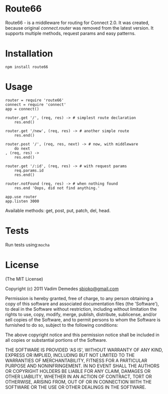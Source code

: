 # Route66

Route66 - is a middleware for routing for Connect 2.0. It was created, because original *connect.router* was removed from the latest version. It supports multiple methods, request params and easy patterns.

# Installation

`npm install route66`

# Usage

```coffee-script
router = require 'route66'
connect = require 'connect'
app = connect()

router.get '/', (req, res) -> # simplest route declaration
	res.end()
	
router.get '/new', (req, res) -> # another simple route
	res.end()

router.post '/', (req, res, next) -> # now, with middleware
	do next
, (req, res) ->
	res.end()
	
router.get '/:id', (req, res) -> # with request params
	req.params.id
	res.end()

router.notFound (req, res) -> # when nothing found
	res.end 'Oops, did not find anything.'
	
app.use router
app.listen 3000
```

Available methods: get, post, put, patch, del, head.

# Tests

Run tests using:`mocha`

# License

(The MIT License)

Copyright (c) 2011 Vadim Demedes sbioko@gmail.com

Permission is hereby granted, free of charge, to any person obtaining a copy of this software and associated documentation files (the 'Software'), to deal in the Software without restriction, including without limitation the rights to use, copy, modify, merge, publish, distribute, sublicense, and/or sell copies of the Software, and to permit persons to whom the Software is furnished to do so, subject to the following conditions:

The above copyright notice and this permission notice shall be included in all copies or substantial portions of the Software.

THE SOFTWARE IS PROVIDED 'AS IS', WITHOUT WARRANTY OF ANY KIND, EXPRESS OR IMPLIED, INCLUDING BUT NOT LIMITED TO THE WARRANTIES OF MERCHANTABILITY, FITNESS FOR A PARTICULAR PURPOSE AND NONINFRINGEMENT. IN NO EVENT SHALL THE AUTHORS OR COPYRIGHT HOLDERS BE LIABLE FOR ANY CLAIM, DAMAGES OR OTHER LIABILITY, WHETHER IN AN ACTION OF CONTRACT, TORT OR OTHERWISE, ARISING FROM, OUT OF OR IN CONNECTION WITH THE SOFTWARE OR THE USE OR OTHER DEALINGS IN THE SOFTWARE.